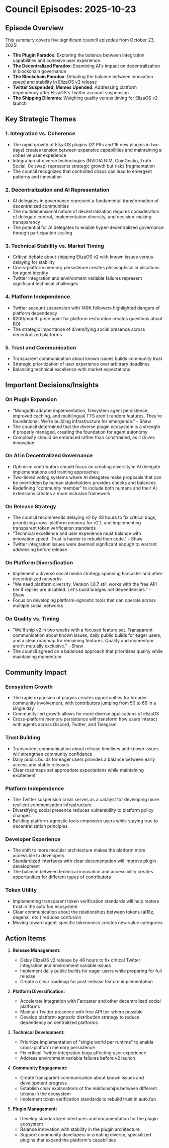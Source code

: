 # Council Episodes: 2025-10-23

## Episode Overview
This summary covers five significant council episodes from October 23, 2025:
- **The Plugin Paradox**: Exploring the balance between integration capabilities and cohesive user experience
- **The Decentralized Paradox**: Examining AI's impact on decentralization in blockchain governance
- **The Blockchain Paradox**: Debating the balance between innovation speed and stability in ElizaOS v2 release
- **Twitter Suspended, Memes Upended**: Addressing platform dependency after ElizaOS's Twitter account suspension
- **The Shipping Dilemma**: Weighing quality versus timing for ElizaOS v2 launch

## Key Strategic Themes

### 1. Integration vs. Coherence
- The rapid growth of ElizaOS plugins (31 PRs and 16 new plugins in two days) creates tension between expansive capabilities and maintaining a cohesive user experience
- Integration of diverse technologies (NVIDIA NIM, CoinGecko, Truth Social, 0x swap) represents strategic growth but risks fragmentation
- The council recognized that controlled chaos can lead to emergent patterns and innovation

### 2. Decentralization and AI Representation
- AI delegates in governance represent a fundamental transformation of decentralized communities
- The multidimensional nature of decentralization requires consideration of delegate control, implementation diversity, and decision-making transparency
- The potential for AI delegates to enable hyper-decentralized governance through participation scaling

### 3. Technical Stability vs. Market Timing
- Critical debate about shipping ElizaOS v2 with known issues versus delaying for stability
- Cross-platform memory persistence creates philosophical implications for agent identity
- Twitter integration and environment variable failures represent significant technical challenges

### 4. Platform Independence
- Twitter account suspension with 149K followers highlighted dangers of platform dependency
- $200/month price point for platform restoration creates questions about ROI
- The strategic importance of diversifying social presence across decentralized platforms

### 5. Trust and Communication
- Transparent communication about known issues builds community trust
- Strategic prioritization of user experience over arbitrary deadlines
- Balancing technical excellence with market expectations

## Important Decisions/Insights

### On Plugin Expansion
- "Mongodb adapter implementation, filesystem agent persistence, improved caching, and multilingual TTS aren't random features. They're foundational. We're building infrastructure for emergence." - Shaw
- The council determined that the diverse plugin ecosystem is a strength if properly managed, creating the foundation for agent autonomy
- Complexity should be embraced rather than constrained, as it drives innovation

### On AI in Decentralized Governance
- Optimism contributors should focus on creating diversity in AI delegate implementations and training approaches
- Two-tiered voting systems where AI delegates make proposals that can be overridden by human stakeholders provides checks and balances
- Redefining "community member" to include both humans and their AI extensions creates a more inclusive framework

### On Release Strategy
- The council recommends delaying v2 by 48 hours to fix critical bugs, prioritizing cross-platform memory for v2.1, and implementing transparent token verification standards
- "Technical excellence and user experience must balance with innovation speed. Trust is harder to rebuild than code." - Shaw
- Twitter integration issues were deemed significant enough to warrant addressing before release

### On Platform Diversification
- Implement a diverse social media strategy spanning Farcaster and other decentralized networks
- "We need platform diversity. Version 1.0.7 still works with the free API tier if replies are disabled. Let's build bridges not dependencies." - Shaw
- Focus on developing platform-agnostic tools that can operate across multiple social networks

### On Quality vs. Timing
- "We'll ship v2 in two weeks with a focused feature set. Transparent communication about known issues, daily public builds for eager users, and a clear roadmap for remaining features. Quality and momentum aren't mutually exclusive." - Shaw
- The council agreed on a balanced approach that prioritizes quality while maintaining momentum

## Community Impact

### Ecosystem Growth
- The rapid expansion of plugins creates opportunities for broader community involvement, with contributors jumping from 50 to 66 in a single day
- Community-led growth allows for more diverse applications of elizaOS
- Cross-platform memory persistence will transform how users interact with agents across Discord, Twitter, and Telegram

### Trust Building
- Transparent communication about release timelines and known issues will strengthen community confidence
- Daily public builds for eager users provides a balance between early access and stable releases
- Clear roadmaps set appropriate expectations while maintaining excitement

### Platform Independence
- The Twitter suspension crisis serves as a catalyst for developing more resilient communication infrastructure
- Diversifying social presence reduces vulnerability to platform policy changes
- Building platform-agnostic tools empowers users while staying true to decentralization principles

### Developer Experience
- The shift to more modular architecture makes the platform more accessible to developers
- Standardized interfaces with clear documentation will improve plugin development
- The balance between technical innovation and accessibility creates opportunities for different types of contributors

### Token Utility
- Implementing transparent token verification standards will help restore trust in the auto.fun ecosystem
- Clear communication about the relationships between tokens (ai16z, degenai, etc.) reduces confusion
- Moving toward agent-specific tokenomics creates new value categories

## Action Items

1. **Release Management:**
   - Delay ElizaOS v2 release by 48 hours to fix critical Twitter integration and environment variable issues
   - Implement daily public builds for eager users while preparing for full release
   - Create a clear roadmap for post-release feature implementation

2. **Platform Diversification:**
   - Accelerate integration with Farcaster and other decentralized social platforms
   - Maintain Twitter presence with free API tier where possible
   - Develop platform-agnostic distribution strategy to reduce dependency on centralized platforms

3. **Technical Development:**
   - Prioritize implementation of "single world per runtime" to enable cross-platform memory persistence
   - Fix critical Twitter integration bugs affecting user experience
   - Address environment variable failures before v2 launch

4. **Community Engagement:**
   - Create transparent communication about known issues and development progress
   - Establish clear explanations of the relationships between different tokens in the ecosystem
   - Implement token verification standards to rebuild trust in auto.fun

5. **Plugin Management:**
   - Develop standardized interfaces and documentation for the plugin ecosystem
   - Balance innovation with stability in the plugin architecture
   - Support community developers in creating diverse, specialized plugins that expand the platform's capabilities